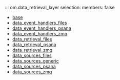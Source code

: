 ::: om.data_retrieval_layer
    selection:
      members: false

  * [base](base.md)
  * [data_event_handlers_files](data_event_handlers_files.md)
  * [data_event_handlers_psana](data_event_handlers_psana.md)
  * [data_event_handlers_zmq](data_event_handlers_zmq.md)
  * [data_retrieval_files](data_retrieval_files.md)
  * [data_retrieval_psana](data_retrieval_psana.md)
  * [data_retrieval_zmq](data_retrieval_zmq.md)
  * [data_sources_files](data_sources_files.md)
  * [data_sources_generic](data_sources_generic.md)
  * [data_sources_psana](data_sources_psana.md)
  * [data_sources_zmq](data_sources_zmq.md)